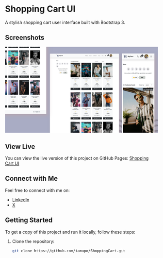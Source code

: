 # Shopping Cart UI

A stylish shopping cart user interface built with Bootstrap 3.

## Screenshots

![Screenshot 1](img/screenshot.png)

## View Live

You can view the live version of this project on GitHub Pages: [Shopping Cart UI](https://iamupo.github.io/ShoppingCart/)

## Connect with Me

Feel free to connect with me on:

- [LinkedIn](https://www.linkedin.com/in/iamupo/)
- [X](https://www.x.com/iamupo/)

## Getting Started

To get a copy of this project and run it locally, follow these steps:

1. Clone the repository:

   ```bash
   git clone https://github.com/iamupo/ShoppingCart.git
